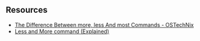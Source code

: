  ## Resources

-   [The Difference Between more, less And most Commands - OSTechNix](https://ostechnix.com/the-difference-between-more-less-and-most-commands/)
-   [Less and More command (Explained)](https://www.tecmint.com/linux-more-command-and-less-command-examples/#:~:text=Learn%20Linux%20%27less%27%20Command,using%20page%20up%2Fdown%20keys.)